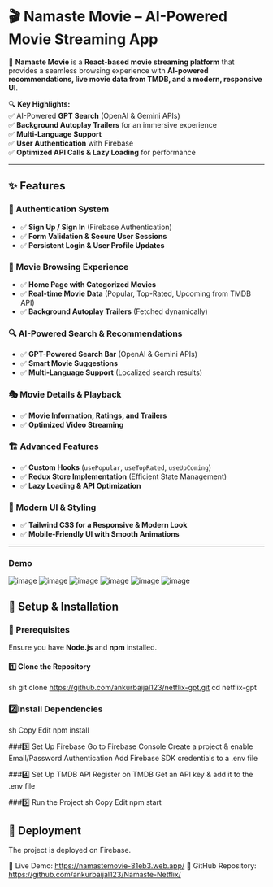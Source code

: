 # 🎬 Namaste Movie – AI-Powered Movie Streaming App  

🚀 **Namaste Movie** is a **React-based movie streaming platform** that provides a seamless browsing experience with **AI-powered recommendations, live movie data from TMDB, and a modern, responsive UI**.  

🔍 **Key Highlights:**  
✅ AI-Powered **GPT Search** (OpenAI & Gemini APIs)  
✅ **Background Autoplay Trailers** for an immersive experience  
✅ **Multi-Language Support**  
✅ **User Authentication** with Firebase  
✅ **Optimized API Calls & Lazy Loading** for performance  

---

## ✨ Features  

### 🔐 Authentication System  
- ✅ **Sign Up / Sign In** (Firebase Authentication)  
- ✅ **Form Validation & Secure User Sessions**  
- ✅ **Persistent Login & User Profile Updates**  

### 🎥 Movie Browsing Experience  
- ✅ **Home Page with Categorized Movies**  
- ✅ **Real-time Movie Data** (Popular, Top-Rated, Upcoming from TMDB API)  
- ✅ **Background Autoplay Trailers** (Fetched dynamically)  

### 🔍 AI-Powered Search & Recommendations  
- ✅ **GPT-Powered Search Bar** (OpenAI & Gemini APIs)  
- ✅ **Smart Movie Suggestions**  
- ✅ **Multi-Language Support** (Localized search results)  

### 🎭 Movie Details & Playback  
- ✅ **Movie Information, Ratings, and Trailers**  
- ✅ **Optimized Video Streaming**  

### 🏗️ Advanced Features  
- ✅ **Custom Hooks** (`usePopular`, `useTopRated`, `useUpComing`)  
- ✅ **Redux Store Implementation** (Efficient State Management)  
- ✅ **Lazy Loading & API Optimization**  

### 🎨 Modern UI & Styling  
- ✅ **Tailwind CSS for a Responsive & Modern Look**  
- ✅ **Mobile-Friendly UI with Smooth Animations**  

---

  ### Demo
![image](https://github.com/user-attachments/assets/8cc97bed-1e87-44cd-aa12-04189a23d22b)
![image](https://github.com/user-attachments/assets/298ef23b-a6fd-409a-bc83-6e00776666f4)
![image](https://github.com/user-attachments/assets/74410f82-c31b-4096-885f-170b3af09942)
![image](https://github.com/user-attachments/assets/d3fb4c1d-fe14-46f2-a40e-f78eb1db86fe)
![image](https://github.com/user-attachments/assets/78303e99-565d-4594-a77f-2b35f6d283b3)
![image](https://github.com/user-attachments/assets/511266f4-589c-42a6-91b2-8b500001f928)


## 🔧 Setup & Installation  

### 📌 Prerequisites  
Ensure you have **Node.js** and **npm** installed.  

#### 1️⃣ Clone the Repository  
sh
git clone https://github.com/ankurbaijal123/netflix-gpt.git
cd netflix-gpt

### 2️⃣Install Dependencies
sh
Copy
Edit
npm install


###3️⃣ Set Up Firebase
Go to Firebase Console
Create a project & enable Email/Password Authentication
Add Firebase SDK credentials to a .env file

###4️⃣ Set Up TMDB API
Register on TMDB
Get an API key & add it to the .env file

###5️⃣ Run the Project
sh
Copy
Edit
npm start

## 🚀 Deployment
The project is deployed on Firebase.

🔗 Live Demo: https://namastemovie-81eb3.web.app/
📂 GitHub Repository: https://github.com/ankurbaijal123/Namaste-Netflix/


